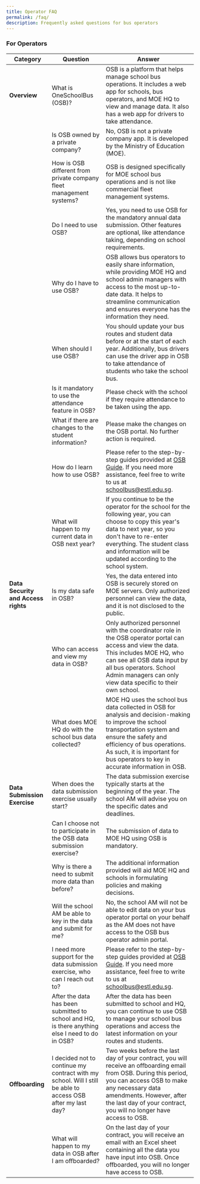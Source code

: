 ```yaml
---
title: Operator FAQ
permalink: /faq/
description: Frequently asked questions for bus operators
---
```

### **For Operators**
| **Category** | **Question** | **Answer** |
| --- | --- | --- |
| **Overview** | What is OneSchoolBus (OSB)? | OSB is a platform that helps manage school bus operations. It includes a web app for schools, bus operators, and MOE HQ to view and manage data. It also has a web app for drivers to take attendance. |
|  | Is OSB owned by a private company? | No, OSB is not a private company app. It is developed by the Ministry of Education (MOE). |
|  | How is OSB different from private company fleet management systems? | OSB is designed specifically for MOE school bus operations and is not like commercial fleet management systems. |
|  | Do I need to use OSB? | Yes, you need to use OSB for the mandatory annual data submission. Other features are optional, like attendance taking, depending on school requirements. |
|  | Why do I have to use OSB? | OSB allows bus operators to easily share information, while providing MOE HQ and school admin managers with access to the most up-to-date data. It helps to streamline communication and ensures everyone has the information they need. |
|  | When should I use OSB? | You should update your bus routes and student data before or at the start of each year. Additionally, bus drivers can use the driver app in OSB to take attendance of students who take the school bus. |
|  | Is it mandatory to use the attendance feature in OSB? | Please check with the school if they require attendance to be taken using the app. |
|  | What if there are changes to the student information? | Please make the changes on the OSB portal. No further action is required. |
|  | How do I learn how to use OSB? | Please refer to the step-by-step guides provided at [OSB Guide](https://go.gov.sg/osb-guide). If you need more assistance, feel free to write to us at [schoolbus@estl.edu.sg](mailto:schoolbus@estl.edu.sg). |
|  | What will happen to my current data in OSB next year? | If you continue to be the operator for the school for the following year, you can choose to copy this year's data to next year, so you don't have to re-enter everything. The student class and information will be updated according to the school system. |
| **Data Security and Access rights** | Is my data safe in OSB? | Yes, the data entered into OSB is securely stored on MOE servers. Only authorized personnel can view the data, and it is not disclosed to the public. |
|  | Who can access and view my data in OSB? | Only authorized personnel with the coordinator role in the OSB operator portal can access and view the data. This includes MOE HQ, who can see all OSB data input by all bus operators. School Admin managers can only view data specific to their own school. |
|  | What does MOE HQ do with the school bus data collected? | MOE HQ uses the school bus data collected in OSB for analysis and decision-making to improve the school transportation system and ensure the safety and efficiency of bus operations. As such, it is important for bus operators to key in accurate information in OSB. |
| **Data Submission Exercise** | When does the data submission exercise usually start? | The data submission exercise typically starts at the beginning of the year. The school AM will advise you on the specific dates and deadlines. |
|  | Can I choose not to participate in the OSB data submission exercise? | The submission of data to MOE HQ using OSB is mandatory. |
|  | Why is there a need to submit more data than before? | The additional information provided will aid MOE HQ and schools in formulating policies and making decisions. |
|  | Will the school AM be able to key in the data and submit for me? | No, the school AM will not be able to edit data on your bus operator portal on your behalf as the AM does not have access to the OSB bus operator admin portal. |
|  | I need more support for the data submission exercise, who can I reach out to? | Please refer to the step-by-step guides provided at [OSB Guide](https://go.gov.sg/osb-guide). If you need more assistance, feel free to write to us at [schoolbus@estl.edu.sg](mailto:schoolbus@estl.edu.sg). |
|  | After the data has been submitted to school and HQ, is there anything else I need to do in OSB? | After the data has been submitted to school and HQ, you can continue to use OSB to manage your school bus operations and access the latest information on your routes and students. |
| **Offboarding** | I decided not to continue my contract with my school. Will I still be able to access OSB after my last day? | Two weeks before the last day of your contract, you will receive an offboarding email from OSB. During this period, you can access OSB to make any necessary data amendments. However, after the last day of your contract, you will no longer have access to OSB. |
|  | What will happen to my data in OSB after I am offboarded? | On the last day of your contract, you will receive an email with an Excel sheet containing all the data you have input into OSB. Once offboarded, you will no longer have access to OSB. |